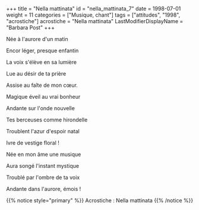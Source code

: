 +++
title = "Nella mattinata"
id = "nella_mattinata_7"
date = 1998-07-01
weight = 11
categories = ["Musique, chant"]
tags = ["attitudes", "1998", "acrostiche"]
acrostiche = "Nella mattinata"
LastModifierDisplayName = "Barbara Post"
+++

Née à l'aurore d'un matin

Encor léger, presque enfantin

La voix s'élève en sa lumière

Lue au désir de ta prière

Assise au faîte de mon cœur.

Magique éveil au vrai bonheur

Andante sur l'onde nouvelle

Tes berceuses comme hirondelle

Troublent l'azur d'espoir natal

Ivre de vestige floral !

Née en mon âme une musique

Aura songé l'instant mystique

Troublé par l'ombre de ta voix

Andante dans l'aurore, émois !

{{% notice style="primary" %}}
Acrostiche : Nella mattinata
{{% /notice %}}
